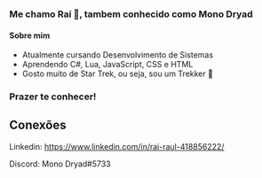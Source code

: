 ### Me chamo Raí 👋, tambem conhecido como Mono Dryad
#### Sobre mim

- Atualmente cursando Desenvolvimento de Sistemas
- Aprendendo C#, Lua, JavaScript, CSS e HTML
- Gosto muito de Star Trek, ou seja, sou um Trekker 🖖

### Prazer te conhecer!

## Conexões
Linkedin: https://www.linkedin.com/in/rai-raul-418856222/

Discord: Mono Dryad#5733


